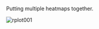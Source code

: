 
Putting multiple heatmaps together.

![rplot001](https://cloud.githubusercontent.com/assets/449218/6220266/bc30b280-b634-11e4-8135-90ae78bfd54e.png)
